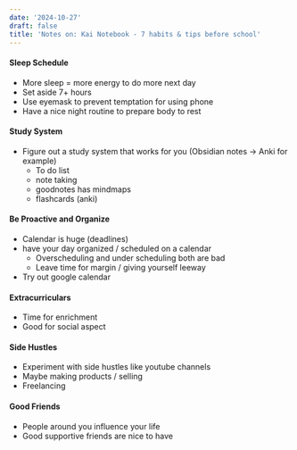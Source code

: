 ```yaml
---
date: '2024-10-27'
draft: false
title: 'Notes on: Kai Notebook - 7 habits & tips before school'
---
```


#### Sleep Schedule
- More sleep = more energy to do more next day
- Set aside 7+ hours
- Use eyemask to prevent temptation for using phone
- Have a nice night routine to prepare body to rest

#### Study System
- Figure out a study system that works for you (Obsidian notes -> Anki for example)
	- To do list
	- note taking
	- goodnotes has mindmaps
	- flashcards (anki)

#### Be Proactive and Organize
- Calendar is huge (deadlines)
- have your day organized / scheduled on a calendar
	- Overscheduling and under scheduling both are bad
	- Leave time for margin / giving yourself leeway
- Try out google calendar

#### Extracurriculars
- Time for enrichment
- Good for social aspect

#### Side Hustles
- Experiment with side hustles like youtube channels
- Maybe making products / selling
- Freelancing

#### Good Friends
- People around you influence your life
- Good supportive friends are nice to have